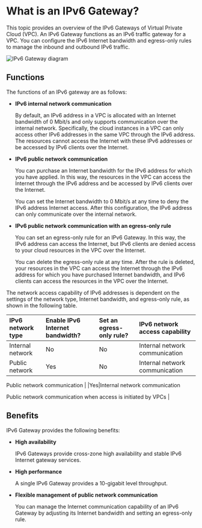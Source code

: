 # What is an IPv6 Gateway?

This topic provides an overview of the IPv6 Gateways of Virtual Private Cloud \(VPC\). An IPv6 Gateway functions as an IPv6 traffic gateway for a VPC. You can configure the IPv6 Internet bandwidth and egress-only rules to manage the inbound and outbound IPv6 traffic.

![IPv6 Gateway diagram](https://static-aliyun-doc.oss-accelerate.aliyuncs.com/assets/img/en-US/1310509951/p68034.png)

## Functions

The functions of an IPv6 gateway are as follows:

-   **IPv6 internal network communication**

    By default, an IPv6 address in a VPC is allocated with an Internet bandwidth of 0 Mbit/s and only supports communication over the internal network. Specifically, the cloud instances in a VPC can only access other IPv6 addresses in the same VPC through the IPv6 address. The resources cannot access the Internet with these IPv6 addresses or be accessed by IPv6 clients over the Internet.

-   **IPv6 public network communication**

    You can purchase an Internet bandwidth for the IPv6 address for which you have applied. In this way, the resources in the VPC can access the Internet through the IPv6 address and be accessed by IPv6 clients over the Internet.

    You can set the Internet bandwidth to 0 Mbit/s at any time to deny the IPv6 address Internet access. After this configuration, the IPv6 address can only communicate over the internal network.

-   **IPv6 public network communication with an egress-only rule**

    You can set an egress-only rule for an IPv6 Gateway. In this way, the IPv6 address can access the Internet, but IPv6 clients are denied access to your cloud resources in the VPC over the Internet.

    You can delete the egress-only rule at any time. After the rule is deleted, your resources in the VPC can access the Internet through the IPv6 address for which you have purchased Internet bandwidth, and IPv6 clients can access the resources in the VPC over the Internet.


The network access capability of IPv6 addresses is dependent on the settings of the network type, Internet bandwidth, and egress-only rule, as shown in the following table.

|IPv6 network type|Enable IPv6 Internet bandwidth?|Set an egress-only rule?|IPv6 network access capability|
|:----------------|:------------------------------|:-----------------------|:-----------------------------|
|Internal network|No|No|Internal network communication|
|Public network|Yes|No|Internal network communication

Public network communication |
|Yes|Internal network communication

Public network communication when access is initiated by VPCs |

## Benefits

IPv6 Gateway provides the following benefits:

-   **High availability**

    IPv6 Gateways provide cross-zone high availability and stable IPv6 Internet gateway services.

-   **High performance**

    A single IPv6 Gateway provides a 10-gigabit level throughput.

-   **Flexible management of public network communication**

    You can manage the Internet communication capability of an IPv6 Gateway by adjusting its Internet bandwidth and setting an egress-only rule.



